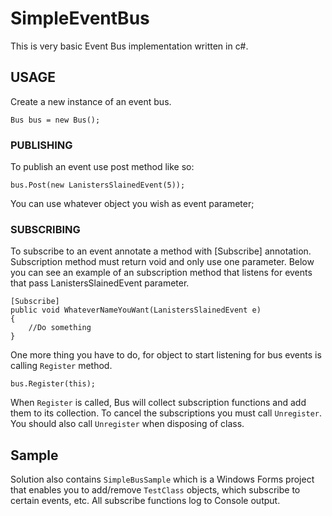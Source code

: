 # SimpleEventBus

This is very basic Event Bus implementation written in c#.


## USAGE

Create a new instance of an event bus.

    Bus bus = new Bus();
    
### PUBLISHING

To publish an event use post method like so:

    bus.Post(new LanistersSlainedEvent(5));
    
You can use whatever object you wish as event parameter;

### SUBSCRIBING

To subscribe to an event annotate a method with [Subscribe] annotation. Subscription method must return void and only use one parameter.
Below you can see an example of an subscription method that listens for events that pass LanistersSlainedEvent parameter.

    [Subscribe]
    public void WhateverNameYouWant(LanistersSlainedEvent e)
    {
        //Do something
    }
    
One more thing you have to do, for object to start listening for bus events is calling `Register` method. 

    bus.Register(this);
    
When `Register` is called, Bus will collect subscription functions and add them to its collection.
To cancel the subscriptions you must call `Unregister`. You should also call `Unregister` when disposing of class.


## Sample

Solution also contains `SimpleBusSample` which is a Windows Forms project that enables you to add/remove `TestClass` objects, which subscribe to certain events, etc. All subscribe functions log to Console output.




